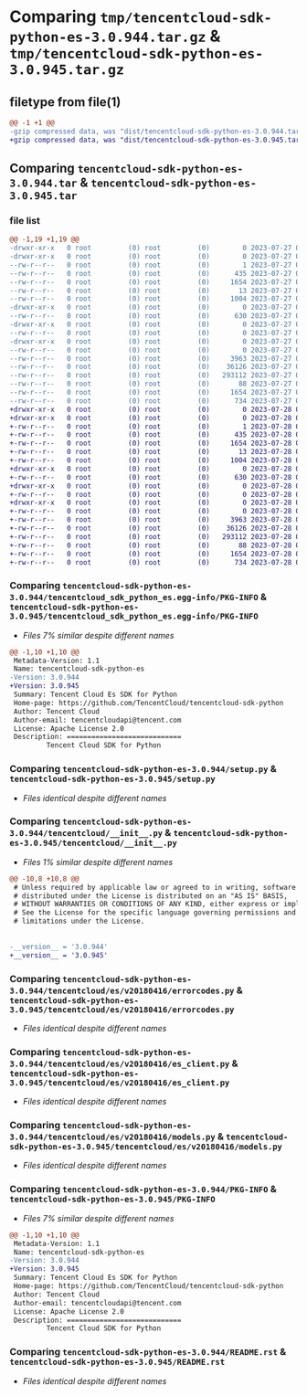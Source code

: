 # Comparing `tmp/tencentcloud-sdk-python-es-3.0.944.tar.gz` & `tmp/tencentcloud-sdk-python-es-3.0.945.tar.gz`

## filetype from file(1)

```diff
@@ -1 +1 @@
-gzip compressed data, was "dist/tencentcloud-sdk-python-es-3.0.944.tar", last modified: Thu Jul 27 02:15:33 2023, max compression
+gzip compressed data, was "dist/tencentcloud-sdk-python-es-3.0.945.tar", last modified: Fri Jul 28 00:28:05 2023, max compression
```

## Comparing `tencentcloud-sdk-python-es-3.0.944.tar` & `tencentcloud-sdk-python-es-3.0.945.tar`

### file list

```diff
@@ -1,19 +1,19 @@
-drwxr-xr-x   0 root         (0) root         (0)        0 2023-07-27 02:15:33.000000 tencentcloud-sdk-python-es-3.0.944/
-drwxr-xr-x   0 root         (0) root         (0)        0 2023-07-27 02:15:33.000000 tencentcloud-sdk-python-es-3.0.944/tencentcloud_sdk_python_es.egg-info/
--rw-r--r--   0 root         (0) root         (0)        1 2023-07-27 02:15:33.000000 tencentcloud-sdk-python-es-3.0.944/tencentcloud_sdk_python_es.egg-info/dependency_links.txt
--rw-r--r--   0 root         (0) root         (0)      435 2023-07-27 02:15:33.000000 tencentcloud-sdk-python-es-3.0.944/tencentcloud_sdk_python_es.egg-info/SOURCES.txt
--rw-r--r--   0 root         (0) root         (0)     1654 2023-07-27 02:15:33.000000 tencentcloud-sdk-python-es-3.0.944/tencentcloud_sdk_python_es.egg-info/PKG-INFO
--rw-r--r--   0 root         (0) root         (0)       13 2023-07-27 02:15:33.000000 tencentcloud-sdk-python-es-3.0.944/tencentcloud_sdk_python_es.egg-info/top_level.txt
--rw-r--r--   0 root         (0) root         (0)     1004 2023-07-27 02:15:33.000000 tencentcloud-sdk-python-es-3.0.944/setup.py
-drwxr-xr-x   0 root         (0) root         (0)        0 2023-07-27 02:15:33.000000 tencentcloud-sdk-python-es-3.0.944/tencentcloud/
--rw-r--r--   0 root         (0) root         (0)      630 2023-07-27 02:15:33.000000 tencentcloud-sdk-python-es-3.0.944/tencentcloud/__init__.py
-drwxr-xr-x   0 root         (0) root         (0)        0 2023-07-27 02:15:33.000000 tencentcloud-sdk-python-es-3.0.944/tencentcloud/es/
--rw-r--r--   0 root         (0) root         (0)        0 2023-07-27 02:15:33.000000 tencentcloud-sdk-python-es-3.0.944/tencentcloud/es/__init__.py
-drwxr-xr-x   0 root         (0) root         (0)        0 2023-07-27 02:15:33.000000 tencentcloud-sdk-python-es-3.0.944/tencentcloud/es/v20180416/
--rw-r--r--   0 root         (0) root         (0)        0 2023-07-27 02:15:33.000000 tencentcloud-sdk-python-es-3.0.944/tencentcloud/es/v20180416/__init__.py
--rw-r--r--   0 root         (0) root         (0)     3963 2023-07-27 02:15:33.000000 tencentcloud-sdk-python-es-3.0.944/tencentcloud/es/v20180416/errorcodes.py
--rw-r--r--   0 root         (0) root         (0)    36126 2023-07-27 02:15:33.000000 tencentcloud-sdk-python-es-3.0.944/tencentcloud/es/v20180416/es_client.py
--rw-r--r--   0 root         (0) root         (0)   293112 2023-07-27 02:15:33.000000 tencentcloud-sdk-python-es-3.0.944/tencentcloud/es/v20180416/models.py
--rw-r--r--   0 root         (0) root         (0)       88 2023-07-27 02:15:33.000000 tencentcloud-sdk-python-es-3.0.944/setup.cfg
--rw-r--r--   0 root         (0) root         (0)     1654 2023-07-27 02:15:33.000000 tencentcloud-sdk-python-es-3.0.944/PKG-INFO
--rw-r--r--   0 root         (0) root         (0)      734 2023-07-27 02:15:33.000000 tencentcloud-sdk-python-es-3.0.944/README.rst
+drwxr-xr-x   0 root         (0) root         (0)        0 2023-07-28 00:28:05.000000 tencentcloud-sdk-python-es-3.0.945/
+drwxr-xr-x   0 root         (0) root         (0)        0 2023-07-28 00:28:05.000000 tencentcloud-sdk-python-es-3.0.945/tencentcloud_sdk_python_es.egg-info/
+-rw-r--r--   0 root         (0) root         (0)        1 2023-07-28 00:28:05.000000 tencentcloud-sdk-python-es-3.0.945/tencentcloud_sdk_python_es.egg-info/dependency_links.txt
+-rw-r--r--   0 root         (0) root         (0)      435 2023-07-28 00:28:05.000000 tencentcloud-sdk-python-es-3.0.945/tencentcloud_sdk_python_es.egg-info/SOURCES.txt
+-rw-r--r--   0 root         (0) root         (0)     1654 2023-07-28 00:28:05.000000 tencentcloud-sdk-python-es-3.0.945/tencentcloud_sdk_python_es.egg-info/PKG-INFO
+-rw-r--r--   0 root         (0) root         (0)       13 2023-07-28 00:28:05.000000 tencentcloud-sdk-python-es-3.0.945/tencentcloud_sdk_python_es.egg-info/top_level.txt
+-rw-r--r--   0 root         (0) root         (0)     1004 2023-07-28 00:28:04.000000 tencentcloud-sdk-python-es-3.0.945/setup.py
+drwxr-xr-x   0 root         (0) root         (0)        0 2023-07-28 00:28:05.000000 tencentcloud-sdk-python-es-3.0.945/tencentcloud/
+-rw-r--r--   0 root         (0) root         (0)      630 2023-07-28 00:28:04.000000 tencentcloud-sdk-python-es-3.0.945/tencentcloud/__init__.py
+drwxr-xr-x   0 root         (0) root         (0)        0 2023-07-28 00:28:05.000000 tencentcloud-sdk-python-es-3.0.945/tencentcloud/es/
+-rw-r--r--   0 root         (0) root         (0)        0 2023-07-28 00:28:04.000000 tencentcloud-sdk-python-es-3.0.945/tencentcloud/es/__init__.py
+drwxr-xr-x   0 root         (0) root         (0)        0 2023-07-28 00:28:05.000000 tencentcloud-sdk-python-es-3.0.945/tencentcloud/es/v20180416/
+-rw-r--r--   0 root         (0) root         (0)        0 2023-07-28 00:28:04.000000 tencentcloud-sdk-python-es-3.0.945/tencentcloud/es/v20180416/__init__.py
+-rw-r--r--   0 root         (0) root         (0)     3963 2023-07-28 00:28:04.000000 tencentcloud-sdk-python-es-3.0.945/tencentcloud/es/v20180416/errorcodes.py
+-rw-r--r--   0 root         (0) root         (0)    36126 2023-07-28 00:28:04.000000 tencentcloud-sdk-python-es-3.0.945/tencentcloud/es/v20180416/es_client.py
+-rw-r--r--   0 root         (0) root         (0)   293112 2023-07-28 00:28:05.000000 tencentcloud-sdk-python-es-3.0.945/tencentcloud/es/v20180416/models.py
+-rw-r--r--   0 root         (0) root         (0)       88 2023-07-28 00:28:05.000000 tencentcloud-sdk-python-es-3.0.945/setup.cfg
+-rw-r--r--   0 root         (0) root         (0)     1654 2023-07-28 00:28:05.000000 tencentcloud-sdk-python-es-3.0.945/PKG-INFO
+-rw-r--r--   0 root         (0) root         (0)      734 2023-07-28 00:28:04.000000 tencentcloud-sdk-python-es-3.0.945/README.rst
```

### Comparing `tencentcloud-sdk-python-es-3.0.944/tencentcloud_sdk_python_es.egg-info/PKG-INFO` & `tencentcloud-sdk-python-es-3.0.945/tencentcloud_sdk_python_es.egg-info/PKG-INFO`

 * *Files 7% similar despite different names*

```diff
@@ -1,10 +1,10 @@
 Metadata-Version: 1.1
 Name: tencentcloud-sdk-python-es
-Version: 3.0.944
+Version: 3.0.945
 Summary: Tencent Cloud Es SDK for Python
 Home-page: https://github.com/TencentCloud/tencentcloud-sdk-python
 Author: Tencent Cloud
 Author-email: tencentcloudapi@tencent.com
 License: Apache License 2.0
 Description: ============================
         Tencent Cloud SDK for Python
```

### Comparing `tencentcloud-sdk-python-es-3.0.944/setup.py` & `tencentcloud-sdk-python-es-3.0.945/setup.py`

 * *Files identical despite different names*

### Comparing `tencentcloud-sdk-python-es-3.0.944/tencentcloud/__init__.py` & `tencentcloud-sdk-python-es-3.0.945/tencentcloud/__init__.py`

 * *Files 1% similar despite different names*

```diff
@@ -10,8 +10,8 @@
 # Unless required by applicable law or agreed to in writing, software
 # distributed under the License is distributed on an "AS IS" BASIS,
 # WITHOUT WARRANTIES OR CONDITIONS OF ANY KIND, either express or implied.
 # See the License for the specific language governing permissions and
 # limitations under the License.
 
 
-__version__ = '3.0.944'
+__version__ = '3.0.945'
```

### Comparing `tencentcloud-sdk-python-es-3.0.944/tencentcloud/es/v20180416/errorcodes.py` & `tencentcloud-sdk-python-es-3.0.945/tencentcloud/es/v20180416/errorcodes.py`

 * *Files identical despite different names*

### Comparing `tencentcloud-sdk-python-es-3.0.944/tencentcloud/es/v20180416/es_client.py` & `tencentcloud-sdk-python-es-3.0.945/tencentcloud/es/v20180416/es_client.py`

 * *Files identical despite different names*

### Comparing `tencentcloud-sdk-python-es-3.0.944/tencentcloud/es/v20180416/models.py` & `tencentcloud-sdk-python-es-3.0.945/tencentcloud/es/v20180416/models.py`

 * *Files identical despite different names*

### Comparing `tencentcloud-sdk-python-es-3.0.944/PKG-INFO` & `tencentcloud-sdk-python-es-3.0.945/PKG-INFO`

 * *Files 7% similar despite different names*

```diff
@@ -1,10 +1,10 @@
 Metadata-Version: 1.1
 Name: tencentcloud-sdk-python-es
-Version: 3.0.944
+Version: 3.0.945
 Summary: Tencent Cloud Es SDK for Python
 Home-page: https://github.com/TencentCloud/tencentcloud-sdk-python
 Author: Tencent Cloud
 Author-email: tencentcloudapi@tencent.com
 License: Apache License 2.0
 Description: ============================
         Tencent Cloud SDK for Python
```

### Comparing `tencentcloud-sdk-python-es-3.0.944/README.rst` & `tencentcloud-sdk-python-es-3.0.945/README.rst`

 * *Files identical despite different names*

